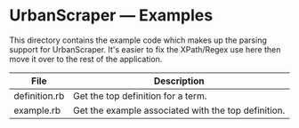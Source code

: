 # UrbanScraper &mdash; Examples

This directory contains the example code which makes up the parsing support for
UrbanScraper. It's easier to fix the XPath/Regex use here then move it over to the
rest of the application.

File          | Description
------------- | -----------
definition.rb | Get the top definition for a term.
example.rb    | Get the example associated with the top definition.


